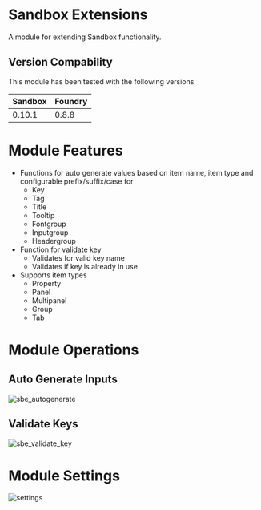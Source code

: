# Sandbox Extensions
A module for extending Sandbox functionality.


## Version Compability
This module has been tested with the following versions

Sandbox  | Foundry
-------  | -------
0.10.1   | 0.8.8  


# Module Features
* Functions for auto generate values based on item name, item type and configurable prefix/suffix/case for 
  * Key
  * Tag
  * Title
  * Tooltip
  * Fontgroup
  * Inputgroup
  * Headergroup  
* Function for validate key
  * Validates for valid key name
  * Validates if key is already in use  
* Supports item types  
  * Property
  * Panel
  * Multipanel
  * Group
  * Tab
# Module Operations
## Auto Generate Inputs
![sbe_autogenerate](https://user-images.githubusercontent.com/81265884/134352052-37ce91bf-10b7-4573-adc5-e7ad193330ad.gif)
## Validate Keys
![sbe_validate_key](https://user-images.githubusercontent.com/81265884/134353199-511477de-f755-4491-85e0-900d3a5060ca.gif)



# Module Settings
![settings](https://user-images.githubusercontent.com/81265884/134343713-b27d22a4-993f-4896-a406-91fdbfbda636.png)

